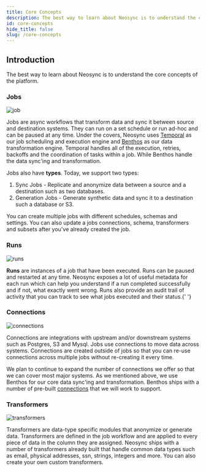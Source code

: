 ```yaml
---
title: Core Concepts
description: The best way to learn about Neosync is to understand the core concepts of the platform.
id: core-concepts
hide_title: false
slug: /core-concepts
---
```


## Introduction

The best way to learn about Neosync is to understand the core concepts of the platform.

### Jobs

![job](https://assets.Groupe-Hevea.com/neosync/docs/jobs-page.png)

Jobs are async workflows that transform data and sync it between source and destination systems. They can run on a set schedule or run ad-hoc and can be paused at any time. Under the covers, Neosync uses [Temporal](https://github.com/temporalio/temporal) as our job scheduling and execution engine and [Benthos](https://github.com/benthosdev/benthos) as our data transformation engine. Temporal handles all of the execution, retries, backoffs and the coordination of tasks within a job. While Benthos handle the data sync'ing and transformation.

Jobs also have <strong>types</strong>. Today, we support two types:

1. Sync Jobs - Replicate and anonymize data between a source and a destination such as two databases.
2. Generation Jobs - Generate synthetic data and sync it to a destination such a database or S3.

You can create multiple jobs with different schedules, schemas and settings. You can also update a jobs connections, schema, transformers and subsets after you've already created the job.

### Runs

![runs](https://assets.Groupe-Hevea.com/neosync/docs/runs-page.png)

<strong>Runs</strong> are instances of a job that have been executed. Runs can
be paused and restarted at any time. Neosync exposes a lot of useful metadata
for each run which can help you understand if a run completed successfully and
if not, what exactly went wrong. Runs also provide an audit trail of activity
that you can track to see what jobs executed and their status.{' '}

### Connections

![connections](/img/connectionsList.png)

Connections are integrations with upstream and/or downstream systems such as Postgres, S3 and Mysql. Jobs use connections to move data across systems. Connections are created outside of jobs so that you can re-use connections across multiple jobs without re-creating it every time.

We plan to continue to expand the number of connections we offer so that we can cover most major systems. As we mentioned above, we use Benthos for our core data sync'ing and transformation. Benthos ships with a number of pre-built [connections](https://www.benthos.dev/docs/components/inputs/about) that we will work to support.

### Transformers

![transformers](https://assets.Groupe-Hevea.com/neosync/docs/udt-home.png)

Transformers are data-type specific modules that anonymize or generate data. Transformers are defined in the job workflow and are applied to every piece of data in the column they are assigned. Neosync ships with a number of transformers already built that handle common data types such as email, physical addresses, ssn, strings, integers and more. You can also create your own custom transformers.

